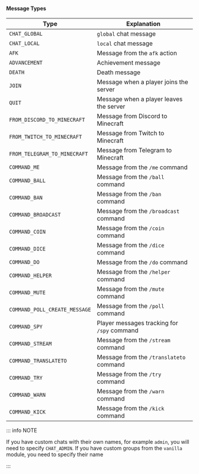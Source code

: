 #### Message Types

| Type                          | Explanation                                  |
|-------------------------------|----------------------------------------------|
| `CHAT_GLOBAL`                 | `global` chat message                        |
| `CHAT_LOCAL`                  | `local` chat message                         |
| `AFK`                         | Message from the `afk` action                |
| `ADVANCEMENT`                 | Achievement message                          |
| `DEATH`                       | Death message                                |
| `JOIN`                        | Message when a player joins the server       |
| `QUIT`                        | Message when a player leaves the server      |
| `FROM_DISCORD_TO_MINECRAFT`   | Message from Discord to Minecraft            |
| `FROM_TWITCH_TO_MINECRAFT`    | Message from Twitch to Minecraft             |
| `FROM_TELEGRAM_TO_MINECRAFT`  | Message from Telegram to Minecraft           |
| `COMMAND_ME`                  | Message from the `/me` command               |
| `COMMAND_BALL`                | Message from the `/ball` command             |
| `COMMAND_BAN`                 | Message from the `/ban` command              |
| `COMMAND_BROADCAST`           | Message from the `/broadcast` command        |
| `COMMAND_COIN`                | Message from the `/coin` command             |
| `COMMAND_DICE`                | Message from the `/dice` command             |
| `COMMAND_DO`                  | Message from the `/do` command               |
| `COMMAND_HELPER`              | Message from the `/helper` command           |
| `COMMAND_MUTE`                | Message from the `/mute` command             |
| `COMMAND_POLL_CREATE_MESSAGE` | Message from the `/poll` command             |
| `COMMAND_SPY`                 | Player messages tracking for  `/spy` command |
| `COMMAND_STREAM`              | Message from the `/stream` command           |
| `COMMAND_TRANSLATETO`         | Message from the `/translateto` command      |
| `COMMAND_TRY`                 | Message from the `/try` command              |
| `COMMAND_WARN`                | Message from the `/warn` command             |
| `COMMAND_KICK`                | Message from the `/kick` command             |

::: info NOTE

If you have custom chats with their own names, for example `admin`, you will need to specify `CHAT_ADMIN`. If you have custom groups from the `vanilla` module, you need to specify their name

:::
